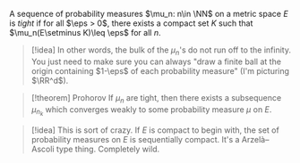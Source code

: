A sequence of probability measures $\mu_n: n\in \NN$ on a metric space $E$ is *tight* if for all $\eps > 0$, there exists a compact set $K$ such that $\mu_n(E\setminus K)\leq \eps$ for all $n$.

>[!idea]
>In other words, the bulk of the $\mu_n$'s do not run off to the infinity. You just need to make sure you can always "draw a finite ball at the origin containing $1-\eps$ of each probability measure" (I'm picturing $\RR^d$).

> [!theorem] Prohorov
> If $\mu_n$ are tight, then there exists a subsequence $\mu_{n_k}$ which converges weakly to some probability measure $\mu$ on $E$.

>[!idea]
>This is sort of crazy. If $E$ is compact to begin with, the set of probability measures on $E$ is sequentially compact. It's a Arzelà–Ascoli type thing. Completely wild.